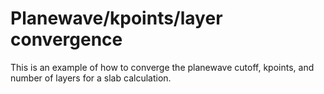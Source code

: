 # Planewave/kpoints/layer convergence

This is an example of how to converge the planewave cutoff, kpoints, and number of layers for a slab calculation.
